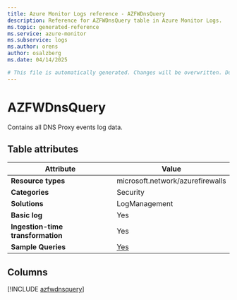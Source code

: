 ```yaml
---
title: Azure Monitor Logs reference - AZFWDnsQuery
description: Reference for AZFWDnsQuery table in Azure Monitor Logs.
ms.topic: generated-reference
ms.service: azure-monitor
ms.subservice: logs
ms.author: orens
author: osalzberg
ms.date: 04/14/2025

# This file is automatically generated. Changes will be overwritten. Do not change this file directly.
---
```


# AZFWDnsQuery

Contains all DNS Proxy events log data.


## Table attributes

|Attribute|Value|
|---|---|
|**Resource types**|microsoft.network/azurefirewalls|
|**Categories**|Security|
|**Solutions**| LogManagement|
|**Basic log**|Yes|
|**Ingestion-time transformation**|Yes|
|**Sample Queries**|[Yes](/azure/azure-monitor/reference/queries/azfwdnsquery)|



## Columns
  
[!INCLUDE [azfwdnsquery](~/reusable-content/ce-skilling/azure/includes/azure-monitor/reference/tables/azfwdnsquery-include.md)]
